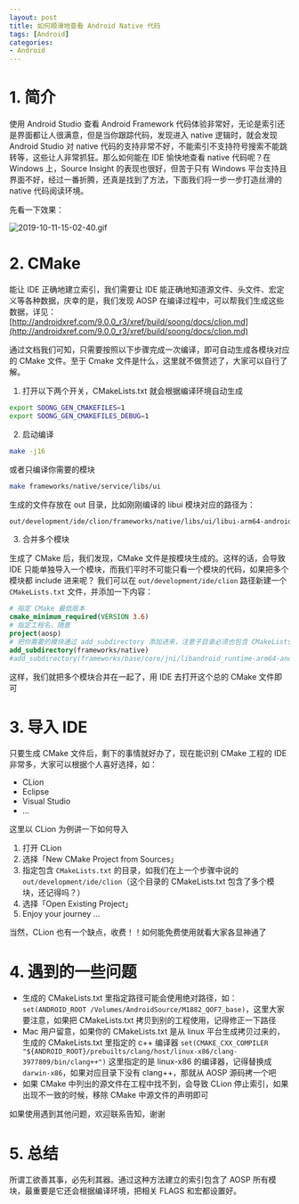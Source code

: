 ```yaml
---
layout: post
title: 如何顺滑地查看 Android Native 代码
tags: [Android]
categories: 
- Android
---
```


# 1. 简介
使用 Android Studio 查看 Android Framework 代码体验非常好，无论是索引还是界面都让人很满意，但是当你跟踪代码，发现进入 native 逻辑时，就会发现 Android Studio 对 native 代码的支持非常不好，不能索引不支持符号搜索不能跳转等，这些让人非常抓狂。那么如何能在 IDE 愉快地查看 native 代码呢？在 Windows 上，Source Insight 的表现也很好，但苦于只有 Windows 平台支持且界面不好，经过一番折腾，还真是找到了方法，下面我们将一步一步打造丝滑的  native 代码阅读环境。

先看一下效果：

![2019-10-11-15-02-40.gif](https://gitee.com/hanschencoder/Images/raw/master/2019-10-11-15-02-40.gif)


# 2. CMake

能让 IDE 正确地建立索引，我们需要让 IDE 能正确地知道源文件、头文件、宏定义等各种数据，庆幸的是，我们发现 AOSP 在编译过程中，可以帮我们生成这些数据，详见：[http://androidxref.com/9.0.0_r3/xref/build/soong/docs/clion.md](http://androidxref.com/9.0.0_r3/xref/build/soong/docs/clion.md)

通过文档我们可知，只需要按照以下步骤完成一次编译，即可自动生成各模块对应的 CMake 文件。至于 Cmake 文件是什么，这里就不做赘述了，大家可以自行了解。

1. 打开以下两个开关，CMakeLists.txt 就会根据编译环境自动生成

```bash
export SOONG_GEN_CMAKEFILES=1
export SOONG_GEN_CMAKEFILES_DEBUG=1
```

2. 启动编译

```bash
make -j16
```

或者只编译你需要的模块

```bash
make frameworks/native/service/libs/ui
```

生成的文件存放在 out 目录，比如刚刚编译的 libui 模块对应的路径为：
```bash
out/development/ide/clion/frameworks/native/libs/ui/libui-arm64-android/CMakeLists.txt
```

3. 合并多个模块

生成了 CMake 后，我们发现，CMake 文件是按模块生成的。这样的话，会导致 IDE 只能单独导入一个模块，而我们平时不可能只看一个模块的代码，如果把多个模块都 include 进来呢？
我们可以在 `out/development/ide/clion` 路径新建一个 `CMakeLists.txt` 文件，并添加一下内容：

```CMake
# 指定 CMake 最低版本
cmake_minimum_required(VERSION 3.6)
# 指定工程名，随意
project(aosp)
# 把你需要的模块通过 add_subdirectory 添加进来，注意子目录必须也包含 CMakeLists.txt 文件
add_subdirectory(frameworks/native)
#add_subdirectory(frameworks/base/core/jni/libandroid_runtime-arm64-android)
```

这样，我们就把多个模块合并在一起了，用 IDE 去打开这个总的 CMake 文件即可


# 3. 导入 IDE

只要生成 CMake 文件后，剩下的事情就好办了，现在能识别 CMake 工程的 IDE 非常多，大家可以根据个人喜好选择，如：

 - CLion
 - Eclipse
 - Visual Studio
 - ...

这里以 CLion 为例讲一下如何导入
  1. 打开 CLion
  2. 选择「New CMake Project from Sources」
  3. 指定包含 `CMakeLists.txt` 的目录，如我们在上一个步骤中说的 `out/development/ide/clion`（这个目录的 CMakeLists.txt 包含了多个模块，还记得吗？）
  4. 选择「Open Existing Project」
  5. Enjoy your journey ...

当然，CLion 也有一个缺点，收费！！如何能免费使用就看大家各显神通了

# 4. 遇到的一些问题

 - 生成的 CMakeLists.txt 里指定路径可能会使用绝对路径，如： `set(ANDROID_ROOT /Volumes/AndroidSource/M1882_QOF7_base)`，这里大家要注意，如果把 CMakeLists.txt 拷贝到别的工程使用，记得修正一下路径
 - Mac 用户留意，如果你的 CMakeLists.txt 是从 linux 平台生成拷贝过来的，生成的 CMakeLists.txt 里指定的 c++ 编译器 `set(CMAKE_CXX_COMPILER "${ANDROID_ROOT}/prebuilts/clang/host/linux-x86/clang-3977809/bin/clang++")` 这里指定的是 linux-x86 的编译器，记得替换成 `darwin-x86`，如果对应目录下没有 clang++，那就从 AOSP 源码拷一个吧
 - 如果 CMake 中列出的源文件在工程中找不到，会导致 CLion 停止索引，如果出现不一致的时候，移除 CMake 中源文件的声明即可

如果使用遇到其他问题，欢迎联系告知，谢谢

# 5. 总结

所谓工欲善其事，必先利其器。通过这种方法建立的索引包含了 AOSP 所有模块，最重要是它还会根据编译环境，把相关 FLAGS 和宏都设置好。












